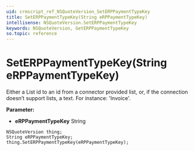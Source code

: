 ```yaml
---
uid: crmscript_ref_NSQuoteVersion_SetERPPaymentTypeKey
title: SetERPPaymentTypeKey(String eRPPaymentTypeKey)
intellisense: NSQuoteVersion.SetERPPaymentTypeKey
keywords: NSQuoteVersion, GetERPPaymentTypeKey
so.topic: reference
---
```


# SetERPPaymentTypeKey(String eRPPaymentTypeKey)

Either a List id to an id from a connector provided list, or, if the connection doesn’t support lists, a text. For instance: 'Invoice'.

**Parameter:** 
 - **eRPPaymentTypeKey** String

```crmscript
NSQuoteVersion thing;
String eRPPaymentTypeKey;
thing.SetERPPaymentTypeKey(eRPPaymentTypeKey);
```

